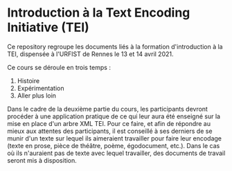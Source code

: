 # Introduction à la Text Encoding Initiative (TEI)

Ce repository regroupe les documents liés à la formation d'introduction à la TEI, dispensée à l'URFIST de Rennes le 13 et 14 avril 2021.

Ce cours se déroule en trois temps :
1. Histoire
2. Expérimentation
3. Aller plus loin

Dans le cadre de la deuxième partie du cours, les participants devront procéder à une application pratique de ce qui leur aura été enseigné sur la mise en place d'un arbre XML TEI. Pour ce faire, et afin de répondre au mieux aux attentes des participants, il est conseillé à ses derniers de se munir d'un texte sur lequel ils aimeraient travailler pour faire leur encodage (texte en prose, pièce de théâtre, poème, égodocument, etc.). Dans le cas où ils n'auraient pas de texte avec lequel travailler, des documents de travail seront mis à disposition.
